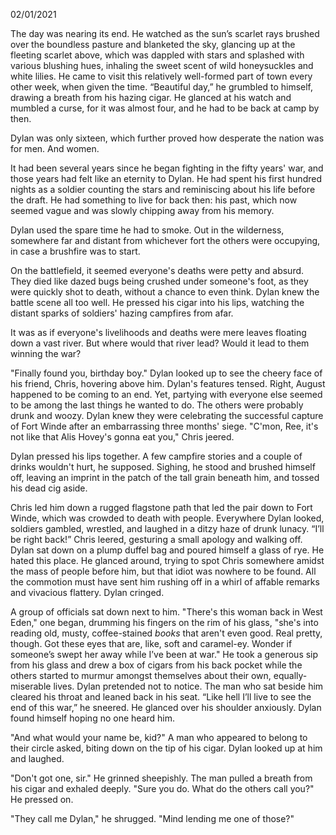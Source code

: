 02/01/2021

The day was nearing its end. He watched as the sun’s scarlet rays brushed over the boundless pasture and blanketed the sky, glancing up at the fleeting scarlet above, which was dappled with stars and splashed with various blushing hues, inhaling the sweet scent of wild honeysuckles and white lilies. He came to visit this relatively well-formed part of town every other week, when given the time. “Beautiful day,” he grumbled to himself, drawing a breath from his hazing cigar. He glanced at his watch and mumbled a curse, for it was almost four, and he had to be back at camp by then.

Dylan was only sixteen, which further proved how desperate the nation was for men. And women.

It had been several years since he began fighting in the fifty years' war, and those years had felt like an eternity to Dylan. He had spent his first hundred nights as a soldier counting the stars and reminiscing about his life before the draft. He had something to live for back then: his past, which now seemed vague and was slowly chipping away from his memory.

Dylan used the spare time he had to smoke. Out in the wilderness, somewhere far and distant from whichever fort the others were occupying, in case a brushfire was to start.

On the battlefield, it seemed everyone's deaths were petty and absurd. They died like dazed bugs being crushed under someone's foot, as they were quickly shot to death, without a chance to even think. Dylan knew the battle scene all too well. He pressed his cigar into his lips, watching the distant sparks of soldiers' hazing campfires from afar.

It was as if everyone's livelihoods and deaths were mere leaves floating down a vast river. But where would that river lead? Would it lead to them winning the war?

"Finally found you, birthday boy." Dylan looked up to see the cheery face of his friend, Chris, hovering above him. Dylan's features tensed. Right, August happened to be coming to an end. Yet, partying with everyone else seemed to be among the last things he wanted to do. The others were probably drunk and woozy. Dylan knew they were celebrating the successful capture of Fort Winde after an embarrassing three months' siege. "C'mon, Ree, it's not like that Alis Hovey's gonna eat you," Chris jeered.

Dylan pressed his lips together. A few campfire stories and a couple of drinks wouldn't hurt, he supposed. Sighing, he stood and brushed himself off, leaving an imprint in the patch of the tall grain beneath him, and tossed his dead cig aside.

Chris led him down a rugged flagstone path that led the pair down to Fort Winde, which was crowded to death with people. Everywhere Dylan looked, soldiers gambled, wrestled, and laughed in a ditzy haze of drunk lunacy. “I’ll be right back!” Chris leered, gesturing a small apology and walking off. Dylan sat down on a plump duffel bag and poured himself a glass of rye. He hated this place. He glanced around, trying to spot Chris somewhere amidst the mass of people before him, but that idiot was nowhere to be found. All the commotion must have sent him rushing off in a whirl of affable remarks and vivacious flattery. Dylan cringed.

A group of officials sat down next to him. "There's this woman back in West Eden," one began, drumming his fingers on the rim of his glass, "she's into reading old, musty, coffee-stained *books* that aren't even good. Real pretty, though. Got these eyes that are, like, soft and caramel-ey. Wonder if someone’s swept her away while I’ve been at war." He took a generous sip from his glass and drew a box of cigars from his back pocket while the others started to murmur amongst themselves about their own, equally-miserable lives. Dylan pretended not to notice. The man who sat beside him cleared his throat and leaned back in his seat. “Like hell I’ll live to see the end of this war,” he sneered. He glanced over his shoulder anxiously. Dylan found himself hoping no one heard him.

"And what would your name be, kid?" A man who appeared to belong to their circle asked, biting down on the tip of his cigar. Dylan looked up at him and laughed.

"Don't got one, sir." He grinned sheepishly. The man pulled a breath from his cigar and exhaled deeply. "Sure you do. What do the others call you?" He pressed on. 

"They call me Dylan," he shrugged. "Mind lending me one of those?"

